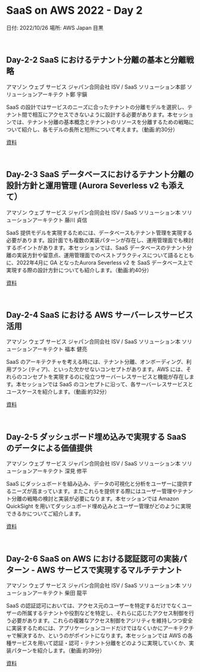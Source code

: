 # SaaS on AWS 2022 - Day 2

日付: 2022/10/26
場所: AWS Japan 目黒

<br>

## Day-2-2 SaaS におけるテナント分離の基本と分離戦略 

アマゾン ウェブ サービス ジャパン合同会社 ISV / SaaS ソリューション本部 ソリューションアーキテク ト鄭 宇鎭

SaaS の設計ではサービスのニーズに合ったテナントの分離モデルを選択し、テナント間で相互にアクセスできないように設計する必要があります。本セッションでは、テナント分離の基本概念とテナントのリソースを分離するための戦略について紹介し、各モデルの長所と短所について考えます。（動画:約30分）

[資料](https://contents-s3-bucket.s3.ap-northeast-1.amazonaws.com/documents/aws/SaaS_on_AWS_2022/AWS%E3%82%A6%E3%82%B7%E3%82%99%E3%83%B3_SaaSonAWS2022_%E3%83%86%E3%83%8A%E3%83%B3%E3%83%88%E5%88%86%E9%9B%A2%E3%81%AE%E5%9F%BA%E6%9C%AC%E3%81%A8%E5%88%86%E9%9B%A2%E6%88%A6%E7%95%A5_%E9%85%8D%E5%B8%83%E7%94%A8.pdf)

<br>

## Day-2-3 SaaS データベースにおけるテナント分離の設計方針と運用管理 (Aurora Severless v2 も添えて）

アマゾン ウェブ サービス ジャパン合同会社 ISV / SaaS ソリューション本 ソリューションアーキテクト 藤川 貞信

SaaS 提供モデルを実現するためには、データベースもテナント管理を実現する必要があります。設計面でも複数の実装パターンが存在し、運用管理面でも検討するポイントがあります。本セッションでは、SaaS データベースのテナント分離の実装方針や留意点、運用管理面でのベストプラクティスについて語るとともに、2022年4月に GA となったAurora Severless v2 を SaaS データベース上で実現する際の設計方針についても紹介します。（動画:約40分）

[資料](https://contents-s3-bucket.s3.ap-northeast-1.amazonaws.com/documents/aws/SaaS_on_AWS_2022/AWS%E8%97%A4%E5%B7%9D_SaaS+%E3%83%86%E3%82%99%E3%83%BC%E3%82%BF%E3%83%98%E3%82%99%E3%83%BC%E3%82%B9%E3%81%AB%E3%81%8A%E3%81%91%E3%82%8B%E3%83%86%E3%83%8A%E3%83%B3%E3%83%88%E5%88%86%E9%9B%A2%E3%81%AE%E8%A8%AD%E8%A8%88%E6%96%B9%E9%87%9D%E3%81%A8%E9%81%8B%E7%94%A8%E7%AE%A1%E7%90%86_v1.0.pdf)

<br>

##  Day-2-4 SaaS における AWS サーバーレスサービス活用 

アマゾン ウェブ サービス ジャパン合同会社 ISV / SaaS ソリューション本 ソリューションアーキテクト 福本 健亮

SaaS のアーキテクチャを考える時には、テナント分離、オンボーディング、利用プラン (ティア)、といった欠かせないコンセプトがあります。AWS には、それらのコンセプトを実現するのに役立つサーバーレスサービスと機能が存在します。本セッションでは SaaS のコンセプトに沿って、各サーバーレスサービスとユースケースを紹介します。（動画:約32分）

[資料](https://contents-s3-bucket.s3.ap-northeast-1.amazonaws.com/documents/aws/SaaS_on_AWS_2022/AWS%E7%A6%8F%E6%9C%AC_SaaS_on_AWS_Day_Serverless.pdf)

<br>

## Day-2-5 ダッシュボード埋め込みで実現する SaaS のデータによる価値提供 

アマゾン ウェブ サービス ジャパン合同会社 ISV / SaaS ソリューション本 ソリューションアーキテクト 深見 修平

SaaS にダッシュボードを組み込み、データの可視化と分析をユーザーに提供するニーズが高まっています。またこれらを提供する際にはユーザー管理やテナント分離の戦略の検討と実装が必要になります。本セッションでは Amazon QuickSight を用いてダッシュボード埋め込みとユーザー管理がどのように実現できるかについてご紹介します。

[資料](https://contents-s3-bucket.s3.ap-northeast-1.amazonaws.com/documents/aws/SaaS_on_AWS_2022/AWS%E6%B7%B1%E8%A6%8B_SaaSonAWS2022_QuickSight.pdf)

<br>

## Day-2-6 SaaS on AWS における認証認可の実装パターン - AWS サービスで実現するマルチテナント

アマゾン ウェブ サービス ジャパン合同会社 ISV / SaaS ソリューション本 ソリューションアーキテクト 柴田 龍平

SaaS の認証認可においては、アクセス元のユーザーを特定するだけでなくユーザーの所属するテナントや役割などを特定し、それらに応じたアクセス制御を行う必要があります。これらの複雑なアクセス制御をアジリティを維持しつつ安全に実装するためには、アプリケーションコードだけではなくいかにアーキテクチャで解決するか、というのがポイントになります。本セッションでは AWS の各種サービスを用いて認証・認可・テナント分離をどのように実現していくか、実装パターンを紹介します。（動画:約39分）

[資料](https://contents-s3-bucket.s3.ap-northeast-1.amazonaws.com/documents/aws/SaaS_on_AWS_2022/AWS%E6%9F%B4%E7%94%B0_SaaS_on_AWS%E3%81%AB%E3%81%8A%E3%81%91%E3%82%8B%E8%AA%8D%E8%A8%BC%E8%AA%8D%E5%8F%AF%E3%81%AE%E5%AE%9F%E8%A3%85%E3%83%8F%E3%82%9A%E3%82%BF%E3%83%BC%E3%83%B3.pdf)